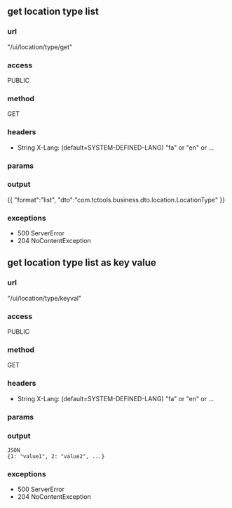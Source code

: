 ## get location type list ##
### url ###
"/ui/location/type/get"
### access ###
PUBLIC
### method ###
GET
### headers ###
* String X-Lang: (default=SYSTEM-DEFINED-LANG) "fa" or "en" or ...
### params ###

### output ###
{{
"format":"list",
"dto":"com.tctools.business.dto.location.LocationType"
}}
### exceptions ###
* 500 ServerError
* 204 NoContentException




## get location type list as key value ##
### url ###
"/ui/location/type/keyval"
### access ###
PUBLIC
### method ###
GET
### headers ###
* String X-Lang: (default=SYSTEM-DEFINED-LANG) "fa" or "en" or ...
### params ###

### output ###
    JSON
    {1: "value1", 2: "value2", ...}
### exceptions ###
* 500 ServerError
* 204 NoContentException
